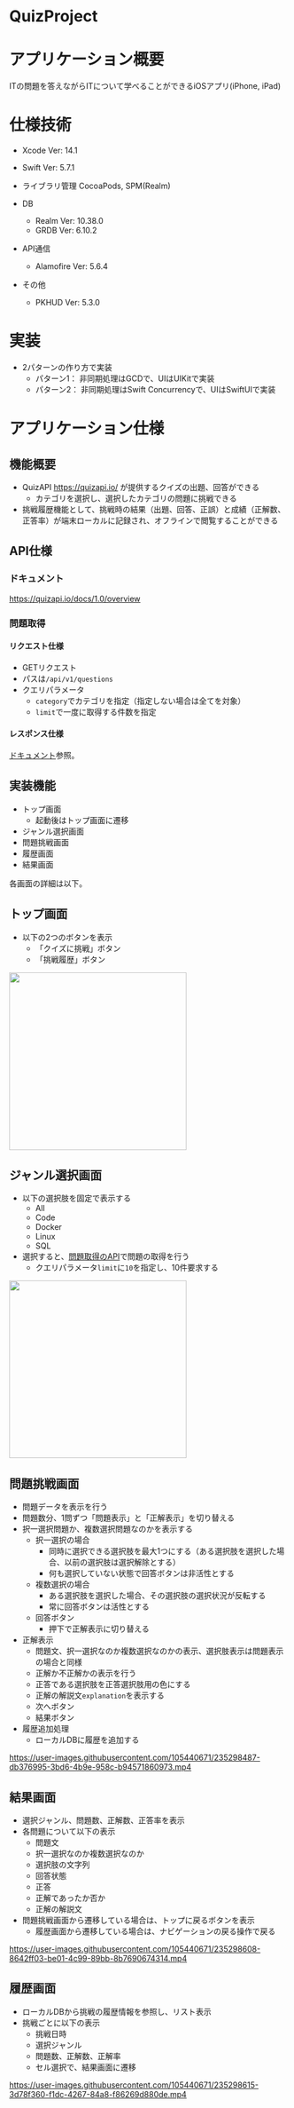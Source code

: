 # QuizProject

# アプリケーション概要
ITの問題を答えながらITについて学べることができるiOSアプリ(iPhone, iPad)

# 仕様技術

- Xcode Ver: 14.1
- Swift Ver: 5.7.1 
- ライブラリ管理 CocoaPods, SPM(Realm)

- DB
  - Realm Ver: 10.38.0
  - GRDB  Ver: 6.10.2

- API通信
  - Alamofire Ver: 5.6.4

- その他
  - PKHUD Ver: 5.3.0
 
# 実装

- 2パターンの作り方で実装
    - パターン1： 非同期処理はGCDで、UIはUIKitで実装
    - パターン2： 非同期処理はSwift Concurrencyで、UIはSwiftUIで実装

# アプリケーション仕様

## 機能概要

- QuizAPI https://quizapi.io/ が提供するクイズの出題、回答ができる
    - カテゴリを選択し、選択したカテゴリの問題に挑戦できる
- 挑戦履歴機能として、挑戦時の結果（出題、回答、正誤）と成績（正解数、正答率）が端末ローカルに記録され、オフラインで閲覧することができる

## API仕様

### ドキュメント

https://quizapi.io/docs/1.0/overview

### 問題取得

#### リクエスト仕様

- GETリクエスト
- パスは`/api/v1/questions`
- クエリパラメータ
    - `category`でカテゴリを指定（指定しない場合は全てを対象）
    - `limit`で一度に取得する件数を指定

#### レスポンス仕様

[ドキュメント](https://quizapi.io/docs/1.0/random-quiz)参照。

## 実装機能

- トップ画面
    - 起動後はトップ画面に遷移
- ジャンル選択画面
- 問題挑戦画面
- 履歴画面
- 結果画面

各画面の詳細は以下。

## トップ画面

- 以下の2つのボタンを表示
    - 「クイズに挑戦」ボタン
    - 「挑戦履歴」ボタン
    
<img src="ReadmeResource/img/topScreen.PNG" width="320px">   

## ジャンル選択画面

- 以下の選択肢を固定で表示する
    - All
    - Code
    - Docker
    - Linux
    - SQL
- 選択すると、[問題取得のAPI](#問題取得)で問題の取得を行う
    - クエリパラメータ`limit`に`10`を指定し、10件要求する
    
<img src="ReadmeResource/img/genreScreen.PNG" width="320px">   

## 問題挑戦画面

- 問題データを表示を行う
- 問題数分、1問ずつ「問題表示」と「正解表示」を切り替える
- 択一選択問題か、複数選択問題なのかを表示する
    - 択一選択の場合
        - 同時に選択できる選択肢を最大1つにする（ある選択肢を選択した場合、以前の選択肢は選択解除とする）
        - 何も選択していない状態で回答ボタンは非活性とする
    - 複数選択の場合
        - ある選択肢を選択した場合、その選択肢の選択状況が反転する
        - 常に回答ボタンは活性とする
    - 回答ボタン
        - 押下で正解表示に切り替える
- 正解表示
    - 問題文、択一選択なのか複数選択なのかの表示、選択肢表示は問題表示の場合と同様
    - 正解か不正解かの表示を行う
    - 正答である選択肢を正答選択肢用の色にする
    - 正解の解説文`explanation`を表示する
    - 次へボタン
    - 結果ボタン
- 履歴追加処理
    - ローカルDBに履歴を追加する

https://user-images.githubusercontent.com/105440671/235298487-db376995-3bd6-4b9e-958c-b94571860973.mp4

## 結果画面

- 選択ジャンル、問題数、正解数、正答率を表示
- 各問題について以下の表示
    - 問題文
    - 択一選択なのか複数選択なのか
    - 選択肢の文字列
    - 回答状態
    - 正答
    - 正解であったか否か
    - 正解の解説文
- 問題挑戦画面から遷移している場合は、トップに戻るボタンを表示
    - 履歴画面から遷移している場合は、ナビゲーションの戻る操作で戻る

https://user-images.githubusercontent.com/105440671/235298608-8642ff03-be01-4c99-89bb-8b7690674314.mp4

## 履歴画面

- ローカルDBから挑戦の履歴情報を参照し、リスト表示
- 挑戦ごとに以下の表示
    - 挑戦日時
    - 選択ジャンル
    - 問題数、正解数、正解率
    - セル選択で、結果画面に遷移

https://user-images.githubusercontent.com/105440671/235298615-3d78f360-f1dc-4267-84a8-f86269d880de.mp4
